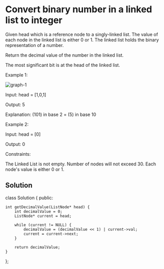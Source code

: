 # Convert binary number in a linked list to integer

Given head which is a reference node to a singly-linked list. The value of each node in the linked list is either 0 or 1. The linked list holds the binary representation of a number.

Return the decimal value of the number in the linked list.

The most significant bit is at the head of the linked list.

Example 1:

![graph-1](https://github.com/user-attachments/assets/de86d529-e46e-4e73-99c2-8549635649eb)

Input: head = [1,0,1]

Output: 5

Explanation: (101) in base 2 = (5) in base 10

Example 2:

Input: head = [0]

Output: 0
 

Constraints:

The Linked List is not empty.
Number of nodes will not exceed 30.
Each node's value is either 0 or 1.
 

## Solution

class Solution 
{
public:

    int getDecimalValue(ListNode* head) {
        int decimalValue = 0;
        ListNode* current = head;
        
        while (current != NULL) {
            decimalValue = (decimalValue << 1) | current->val;
            current = current->next;
        }
        
        return decimalValue;
    }
};
